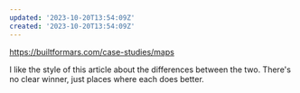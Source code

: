 ```yaml
---
updated: '2023-10-20T13:54:09Z'
created: '2023-10-20T13:54:09Z'
---
```

https://builtformars.com/case-studies/maps

I like the style of this article about the differences between the two. There's no clear winner, just places where each does better.